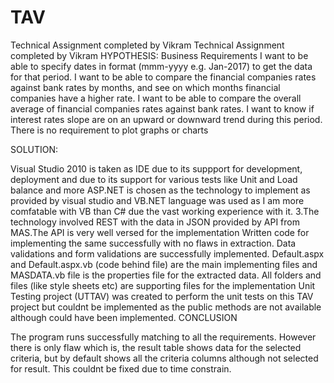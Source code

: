 # TAV
Technical Assignment completed by Vikram
Technical Assignment completed by Vikram HYPOTHESIS: Business Requirements I want to be able to specify dates in format (mmm-yyyy e.g. Jan-2017) to get the data for that period. I want to be able to compare the financial companies rates against bank rates by months, and see on which months financial companies have a higher rate. I want to be able to compare the overall average of financial companies rates against bank rates. I want to know if interest rates slope are on an upward or downward trend during this period. There is no requirement to plot graphs or charts

SOLUTION:

Visual Studio 2010 is taken as IDE due to its suppport for development, deployment and due to its support for various tests like Unit and Load balance and more
ASP.NET is chosen as the technology to implement as provided by visual studio and VB.NET language was used as I am more comfatable with VB than C# due the vast working experience with it. 3.The technology involved REST with the data in JSON provided by API from MAS.The API is very well versed for the implementation Written code for implementing the same successfully with no flaws in extraction. Data validations and form validations are successfully implemented. Default.aspx and Default.aspx.vb (code behind file) are the main implementing files and MASDATA.vb file is the properties file for the extracted data. All folders and files (like style sheets etc) are supporting files for the implementation Unit Testing project (UTTAV) was created to perform the unit tests on this TAV project but couldnt be implemented as the public methods are not available although could have been implemented.
CONCLUSION

The program runs successfully matching to all the requirements. However there is only flaw which is, the result table shows data for the selected criteria, but by default shows all the criteria columns although not selected for result. This couldnt be fixed due to time constrain.
